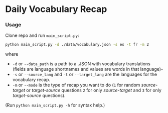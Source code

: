# Daily Vocabulary Recap

### Usage

Clone repo and run `main_script.py`:
```bash
python main_script.py -d ./data/vocabulary.json -s es -t fr -m 2
```

where
- `-d` or `--data_path` is a path to a .JSON with vocabulary translations (fields are language shortnames and values are words in that language)-
- `-s` or `--source_lang` and `-t` or `--target_lang` are the languages for the vocabulary recap.
- `-m` or `--mode` is the type of recap you want to do (`1` for random _source-target_ or _target-source_ questions  `2` for only _source-target_ and `3` for only _target-source_ questions).

(Run `python main_script.py -h` for syntax help.)
